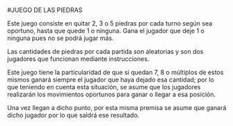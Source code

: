 #JUEGO DE LAS PIEDRAS

Este juego consiste en quitar 2, 3 o 5 piedras por cada turno según sea oportuno, hasta que quede 1 o ninguna.
Gana el jugador que deje 1 o ninguna pues no se podrá jugar más. 

Las cantidades de piedras por cada partida son aleatorias y son dos jugadores que funcionan mediante instrucciones.

Este juego tiene la particularidad de que si quedan 7, 8 o múltiplos de estos mismos ganará siempre el jugador que haya dejado esa cantidad;
por lo que teniendo en cuenta esta situación, se asume que los jugadores realizarán los movimientos oportunos para ganar o llegar a esa posición.

Una vez llegan a dicho punto, por esta misma premisa se asume que ganará dicho jugador por lo que saldrá ese resultado.

